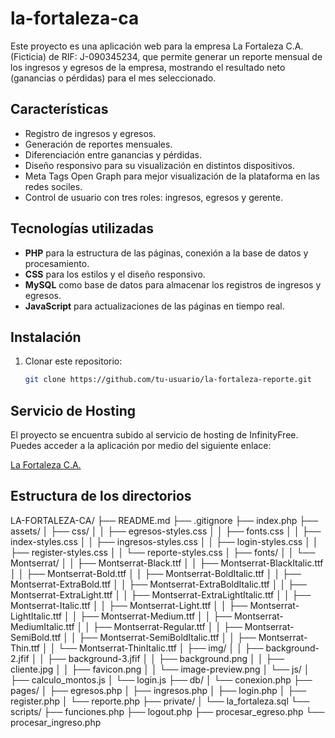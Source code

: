 # la-fortaleza-ca

Este proyecto es una aplicación web para la empresa La Fortaleza C.A. (Ficticia) de RIF: J-090345234, que permite generar un reporte mensual de los ingresos y egresos de la empresa, mostrando el resultado neto (ganancias o pérdidas) para el mes seleccionado.

## Características

- Registro de ingresos y egresos.
- Generación de reportes mensuales.
- Diferenciación entre ganancias y pérdidas.
- Diseño responsivo para su visualización en distintos dispositivos.
- Meta Tags Open Graph para mejor visualización de la plataforma en las redes sociles.
- Control de usuario con tres roles: ingresos, egresos y gerente.

## Tecnologías utilizadas

- **PHP** para la estructura de las páginas, conexión a la base de datos y procesamiento.
- **CSS** para los estilos y el diseño responsivo.
- **MySQL** como base de datos para almacenar los registros de ingresos y egresos.
- **JavaScript** para actualizaciones de las páginas en tiempo real.

## Instalación

1. Clonar este repositorio:

   ```bash
   git clone https://github.com/tu-usuario/la-fortaleza-reporte.git

## Servicio de Hosting

El proyecto se encuentra subido al servicio de hosting de InfinityFree. Puedes acceder a la aplicación por medio del siguiente enlace:

[La Fortaleza C.A.](https://fortaleza-ca.rf.gd/index.php)

## Estructura de los directorios

LA-FORTALEZA-CA/
├── README.md
├── .gitignore
├── index.php
├── assets/
│   ├── css/
│   │   ├── egresos-styles.css
│   │   ├── fonts.css
│   │   ├── index-styles.css
│   │   ├── ingresos-styles.css
│   │   ├── login-styles.css
│   │   ├── register-styles.css
│   │   └── reporte-styles.css
│   ├── fonts/
│   │   └── Montserrat/
│   │       ├── Montserrat-Black.ttf
│   │       ├── Montserrat-BlackItalic.ttf
│   │       ├── Montserrat-Bold.ttf
│   │       ├── Montserrat-BoldItalic.ttf
│   │       ├── Montserrat-ExtraBold.ttf
│   │       ├── Montserrat-ExtraBoldItalic.ttf
│   │       ├── Montserrat-ExtraLight.ttf
│   │       ├── Montserrat-ExtraLightItalic.ttf
│   │       ├── Montserrat-Italic.ttf
│   │       ├── Montserrat-Light.ttf
│   │       ├── Montserrat-LightItalic.ttf
│   │       ├── Montserrat-Medium.ttf
│   │       ├── Montserrat-MediumItalic.ttf
│   │       ├── Montserrat-Regular.ttf
│   │       ├── Montserrat-SemiBold.ttf
│   │       ├── Montserrat-SemiBoldItalic.ttf
│   │       ├── Montserrat-Thin.ttf
│   │       └── Montserrat-ThinItalic.ttf
│   ├── img/
│   │   ├── background-2.jfif
│   │   ├── background-3.jfif
│   │   ├── background.png
│   │   ├── cliente.jpg
│   │   ├── favicon.png
│   │   └── image-preview.png
│   └── js/
│       ├── calculo_montos.js
│       └── login.js
├── db/
│   └── conexion.php
├── pages/
│   ├── egresos.php
│   ├── ingresos.php
│   ├── login.php
│   ├── register.php
│   └── reporte.php
├── private/
│   └── la_fortaleza.sql
└── scripts/
    ├── funciones.php
    ├── logout.php
    ├── procesar_egreso.php
    └── procesar_ingreso.php
